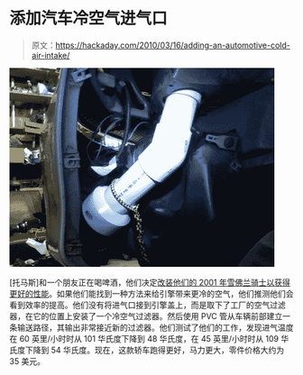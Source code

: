 # 添加汽车冷空气进气口

> 原文：<https://hackaday.com/2010/03/16/adding-an-automotive-cold-air-intake/>

![](img/a4e289b86fa336d4c66590e3d100305f.png "automotive-cold-air-intake")

[托马斯]和一个朋友正在喝啤酒，他们决定[改装他们的 2001 年雪佛兰骑士以获得更好的性能](http://s181.photobucket.com/albums/x136/ymmotfour/Cold%20air%20intake%20hack/)。如果他们能找到一种方法来给引擎带来更冷的空气，他们推测他们会看到效率的提高。他们没有将进气口接到引擎盖上，而是取下了工厂的空气过滤器，在它的位置上安装了一个冷空气过滤器。然后使用 PVC 管从车辆前部建立一条输送路径，其输出非常接近新的过滤器。他们测试了他们的工作，发现进气温度在 60 英里/小时时从 101 华氏度下降到 48 华氏度，在 45 英里/小时时从 109 华氏度下降到 54 华氏度。现在，这款轿车跑得更好，马力更大，零件价格大约为 35 美元。